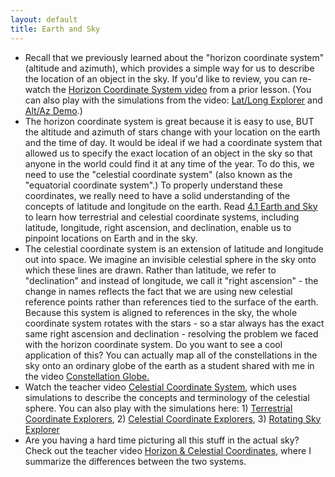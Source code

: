 ```yaml
---
layout: default
title: Earth and Sky
---
```


- Recall that we previously learned about the "horizon coordinate system" (altitude and azimuth), which provides a simple way for us to describe the location of an object in the sky. If you'd like to review, you can re-watch the [Horizon Coordinate System video](https://youtu.be/qV8gQ-QenvI?si=DmJOPNy8Pi7Mt3NM) from a prior lesson. (You can also play with the simulations from the video: [Lat/Long Explorer](https://storage.googleapis.com/avh-sims/astroUNL/classaction/animations/coordsmotion/longlat.html) and [Alt/Az Demo](https://storage.googleapis.com/avh-sims/astroUNL/classaction/animations/coordsmotion/altazimuth.html).)
- The horizon coordinate system is great because it is easy to use, BUT the altitude and azimuth of stars change with your location on the earth and the time of day. It would be ideal if we had a coordinate system that allowed us to specify the exact location of an object in the sky so that anyone in the world could find it at any time of the year. To do this, we need to use the "celestial coordinate system" (also known as the "equatorial coordinate system".) To properly understand these coordinates, we really need to have a solid understanding of the concepts of latitude and longitude on the earth. Read [4.1 Earth and Sky](https://openstax.org/books/astronomy-2e/pages/4-1-earth-and-sky) to learn how terrestrial and celestial coordinate systems, including latitude, longitude, right ascension, and declination, enable us to pinpoint locations on Earth and in the sky.
- The celestial coordinate system is an extension of latitude and longitude out into space. We imagine an invisible celestial sphere in the sky onto which these lines are drawn. Rather than latitude, we refer to "declination" and instead of longitude, we call it "right ascension" - the change in names reflects the fact that we are using new celestial reference points rather than references tied to the surface of the earth. Because this system is aligned to references in the sky, the whole coordinate system rotates with the stars - so a star always has the exact same right ascension and declination - resolving the problem we faced with the horizon coordinate system. Do you want to see a cool application of this? You can actually map all of the constellations in the sky onto an ordinary globe of the earth as a student shared with me in the video [Constellation Globe.](https://youtu.be/N_DiMfSXmUE)
- Watch the teacher video [Celestial Coordinate System](https://www.youtube.com/watch?v=ovJY-Q6EmFE), which uses simulations to describe the concepts and terminology of the celestial sphere. You can also play with the simulations here: 1) [Terrestrial Coordinate Explorers](https://storage.googleapis.com/avh-sims/astroUNL/naap/motion1/tc_both.html), 2) [Celestial Coordinate Explorers](https://storage.googleapis.com/avh-sims/astroUNL/naap/motion1/cec_both.html), 3) [Rotating Sky Explorer](https://storage.googleapis.com/avh-sims/astroUNL/classaction/animations/coordsmotion/celhorcomp.html)
- Are you having a hard time picturing all this stuff in the actual sky? Check out the teacher video [Horizon & Celestial Coordinates](https://www.youtube.com/watch?v=_KfTYN64WeE), where I summarize the differences between the two systems.  
